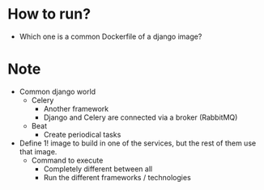 # How to run?
* Which one is a common Dockerfile of a django image?

# Note
* Common django world
  * Celery
    * Another framework
    * Django and Celery are connected via a broker (RabbitMQ)
  * Beat
    * Create periodical tasks
* Define 1! image to build in one of the services, but the rest of them use that image. 
  * Command to execute
    * Completely different between all
    * Run the different frameworks / technologies